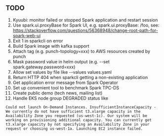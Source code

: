 ## TODO

1. Kyuubi: monitor failed or stopped Spark application and restart session
2. Use spark.ui.proxyBase for Spark UI, e.g. spark.ui.proxyBase: /foo, see:
https://stackoverflow.com/questions/56368948/change-root-path-for-spark-web-ui
3. Exit 1 in sparkcli on error
4. Build Spark image with kafka support
5. Attach tag (e.g. punch-topology=xxx) to AWS resources created by punch
6. Mask password value in helm output (e.g. --set spark.gateway.password=xxx)
7. Allow set values by file like --values values.yaml
8. Return HTTP 404 when sparkcli getting a non-existing application
9. Get application error message from Spark Operator
10. Set up convenient tool to benchmark Spark TPC-DS
11. Create public demo (tech news, mailing list)
12. Handle EKS node group DEGRADED status like
```
Could not launch On-Demand Instances. InsufficientInstanceCapacity - We currently do not have sufficient t3.xlarge capacity in the Availability Zone you requested (us-west-1c). Our system will be working on provisioning additional capacity. You can currently get t3.xlarge capacity by not specifying an Availability Zone in your request or choosing us-west-1a. Launching EC2 instance failed.
```
